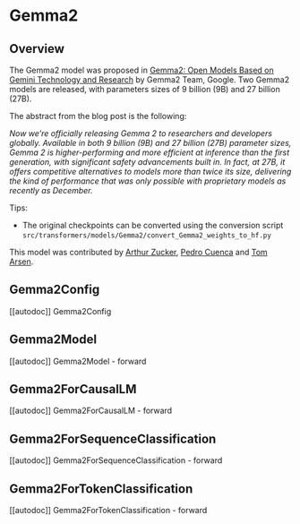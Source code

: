 
<!--Copyright 2024 The HuggingFace Team. All rights reserved.

Licensed under the Apache License, Version 2.0 (the "License"); you may not use this file except in compliance with
the License. You may obtain a copy of the License at

http://www.apache.org/licenses/LICENSE-2.0

Unless required by applicable law or agreed to in writing, software distributed under the License is distributed on
an "AS IS" BASIS, WITHOUT WARRANTIES OR CONDITIONS OF ANY KIND, either express or implied. See the License for the
specific language governing permissions and limitations under the License.

⚠️ Note that this file is in Markdown but contain specific syntax for our doc-builder (similar to MDX) that may not be
rendered properly in your Markdown viewer.

-->

# Gemma2

## Overview

The Gemma2 model was proposed in [Gemma2: Open Models Based on Gemini Technology and Research](https://blog.google/technology/developers/google-gemma-2/) by Gemma2 Team, Google.
Two Gemma2 models are released, with parameters sizes of 9 billion (9B) and 27 billion (27B).

The abstract from the blog post is the following:

*Now we’re officially releasing Gemma 2 to researchers and developers globally. Available in both 9 billion (9B) and 27 billion (27B) parameter sizes, Gemma 2 is higher-performing and more efficient at inference than the first generation, with significant safety advancements built in. In fact, at 27B, it offers competitive alternatives to models more than twice its size, delivering the kind of performance that was only possible with proprietary models as recently as December.*

Tips:

- The original checkpoints can be converted using the conversion script `src/transformers/models/Gemma2/convert_Gemma2_weights_to_hf.py` 

This model was contributed by [Arthur Zucker](https://huggingface.co/ArthurZ), [Pedro Cuenca](https://huggingface.co/pcuenq) and [Tom Arsen]().


## Gemma2Config

[[autodoc]] Gemma2Config

## Gemma2Model

[[autodoc]] Gemma2Model
    - forward

## Gemma2ForCausalLM

[[autodoc]] Gemma2ForCausalLM
    - forward

## Gemma2ForSequenceClassification

[[autodoc]] Gemma2ForSequenceClassification
    - forward

## Gemma2ForTokenClassification

[[autodoc]] Gemma2ForTokenClassification
    - forward
